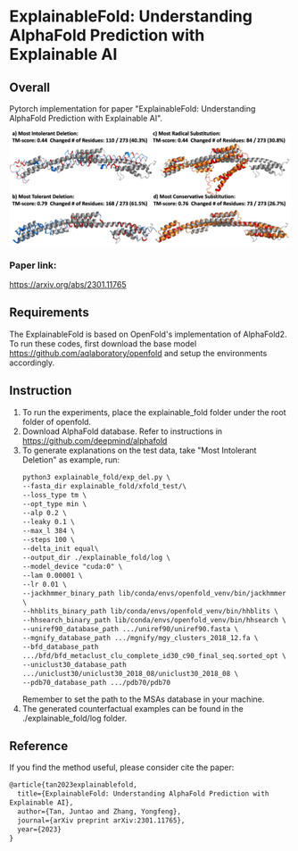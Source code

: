 # ExplainableFold: Understanding AlphaFold Prediction with Explainable AI
## Overall
Pytorch implementation for paper "ExplainableFold: Understanding AlphaFold Prediction with Explainable AI".

![](pic/overview.png)
### Paper link: 
https://arxiv.org/abs/2301.11765

## Requirements
The ExplainableFold is based on OpenFold's implementation of AlphaFold2. To run these codes, first download the base model https://github.com/aqlaboratory/openfold and setup the environments accordingly.

## Instruction
1. To run the experiments, place the explainable_fold folder under the root folder of openfold.
2. Download AlphaFold database. Refer to instructions in https://github.com/deepmind/alphafold
3. To generate explanations on the test data, take "Most Intolerant Deletion" as example, run:
    ```
    python3 explainable_fold/exp_del.py \
    --fasta_dir explainable_fold/xfold_test/\
    --loss_type tm \
    --opt_type min \
    --alp 0.2 \
    --leaky 0.1 \
    --max_l 384 \
    --steps 100 \
    --delta_init equal\
    --output_dir ./explainable_fold/log \
    --model_device "cuda:0" \
    --lam 0.00001 \
    --lr 0.01 \
    --jackhmmer_binary_path lib/conda/envs/openfold_venv/bin/jackhmmer \
    --hhblits_binary_path lib/conda/envs/openfold_venv/bin/hhblits \
    --hhsearch_binary_path lib/conda/envs/openfold_venv/bin/hhsearch \
    --uniref90_database_path .../uniref90/uniref90.fasta \
    --mgnify_database_path .../mgnify/mgy_clusters_2018_12.fa \
    --bfd_database_path .../bfd/bfd_metaclust_clu_complete_id30_c90_final_seq.sorted_opt \
    --uniclust30_database_path .../uniclust30/uniclust30_2018_08/uniclust30_2018_08 \
    --pdb70_database_path .../pdb70/pdb70
    ```
    Remember to set the path to the MSAs database in your machine.
4. The generated counterfactual examples can be found in the ./explainable_fold/log folder.

## Reference
If you find the method useful, please consider cite the paper:
```
@article{tan2023explainablefold,
  title={ExplainableFold: Understanding AlphaFold Prediction with Explainable AI},
  author={Tan, Juntao and Zhang, Yongfeng},
  journal={arXiv preprint arXiv:2301.11765},
  year={2023}
}
```